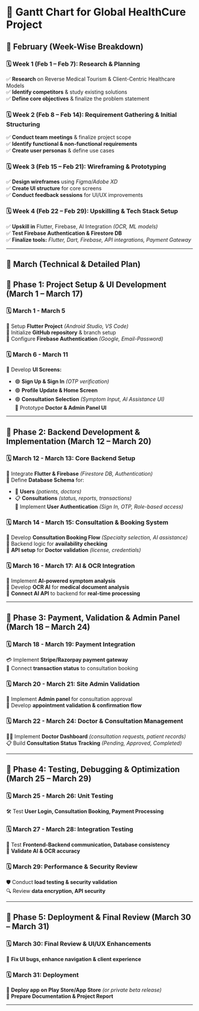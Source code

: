 # 📅 Gantt Chart for Global HealthCure Project

## 📌 February (Week-Wise Breakdown)
### 🗓 Week 1 (Feb 1 – Feb 7): **Research & Planning**
✅ **Research** on Reverse Medical Tourism & Client-Centric Healthcare Models  
✅ **Identify competitors** & study existing solutions  
✅ **Define core objectives** & finalize the problem statement  

### 🗓 Week 2 (Feb 8 – Feb 14): **Requirement Gathering & Initial Structuring**
✅ **Conduct team meetings** & finalize project scope  
✅ **Identify functional & non-functional requirements**  
✅ **Create user personas** & define use cases  

### 🗓 Week 3 (Feb 15 – Feb 21): **Wireframing & Prototyping**
✅ **Design wireframes** using *Figma/Adobe XD*  
✅ **Create UI structure** for core screens  
✅ **Conduct feedback sessions** for UI/UX improvements  

### 🗓 Week 4 (Feb 22 – Feb 29): **Upskilling & Tech Stack Setup**
✅ **Upskill in** Flutter, Firebase, AI Integration *(OCR, ML models)*  
✅ **Test Firebase Authentication & Firestore DB**  
✅ **Finalize tools:** *Flutter, Dart, Firebase, API integrations, Payment Gateway*  

---

## 📌 March (Technical & Detailed Plan)

## 📍 **Phase 1: Project Setup & UI Development (March 1 – March 17)**
### 🗓 **March 1 - March 5**  
🔹 Setup **Flutter Project** *(Android Studio, VS Code)*  
🔹 Initialize **GitHub repository** & branch setup  
🔹 Configure **Firebase Authentication** *(Google, Email-Password)*  

### 🗓 **March 6 - March 11**  
🔹 Develop **UI Screens:**  
   - 🟢 **Sign Up & Sign In** *(OTP verification)*  
   - 🟢 **Profile Update & Home Screen**  
   - 🟢 **Consultation Selection** *(Symptom Input, AI Assistance UI)*  
🔹 Prototype **Doctor & Admin Panel UI**  

---

## 📍 **Phase 2: Backend Development & Implementation (March 12 – March 20)**
### 🗓 **March 12 - March 13: Core Backend Setup**  
🔹 Integrate **Flutter & Firebase** *(Firestore DB, Authentication)*  
🔹 Define **Database Schema** for:  
   - 🏥 **Users** *(patients, doctors)*  
   - 📋 **Consultations** *(status, reports, transactions)*  
🔹 Implement **User Authentication** *(Sign In, OTP, Role-based access)*  

### 🗓 **March 14 - March 15: Consultation & Booking System**  
🔹 Develop **Consultation Booking Flow** *(Specialty selection, AI assistance)*  
🔹 Backend logic for **availability checking**  
🔹 **API setup** for **Doctor validation** *(license, credentials)*  

### 🗓 **March 16 - March 17: AI & OCR Integration**  
🔹 Implement **AI-powered symptom analysis**  
🔹 Develop **OCR AI** for **medical document analysis**  
🔹 **Connect AI API** to backend for **real-time processing**  

---

## 📍 **Phase 3: Payment, Validation & Admin Panel (March 18 – March 24)**
### 🗓 **March 18 - March 19: Payment Integration**  
💳 Implement **Stripe/Razorpay payment gateway**  
🔗 Connect **transaction status** to consultation booking  

### 🗓 **March 20 - March 21: Site Admin Validation**  
🔹 Implement **Admin panel** for consultation approval  
🔹 Develop **appointment validation & confirmation flow**  

### 🗓 **March 22 - March 24: Doctor & Consultation Management**  
👨‍⚕️ Implement **Doctor Dashboard** *(consultation requests, patient records)*  
📋 Build **Consultation Status Tracking** *(Pending, Approved, Completed)*  

---

## 📍 **Phase 4: Testing, Debugging & Optimization (March 25 – March 29)**
### 🗓 **March 25 - March 26: Unit Testing**  
🛠 Test **User Login, Consultation Booking, Payment Processing**  

### 🗓 **March 27 - March 28: Integration Testing**  
🔹 Test **Frontend-Backend communication, Database consistency**  
🔹 **Validate AI & OCR accuracy**  

### 🗓 **March 29: Performance & Security Review**  
🛡 Conduct **load testing & security validation**  
🔍 Review **data encryption, API security**  

---

## 📍 **Phase 5: Deployment & Final Review (March 30 – March 31)**
### 🗓 **March 30: Final Review & UI/UX Enhancements**  
🎨 **Fix UI bugs, enhance navigation & client experience**  

### 🗓 **March 31: Deployment**  
🚀 **Deploy app on Play Store/App Store** *(or private beta release)*  
📄 **Prepare Documentation & Project Report**  

---
